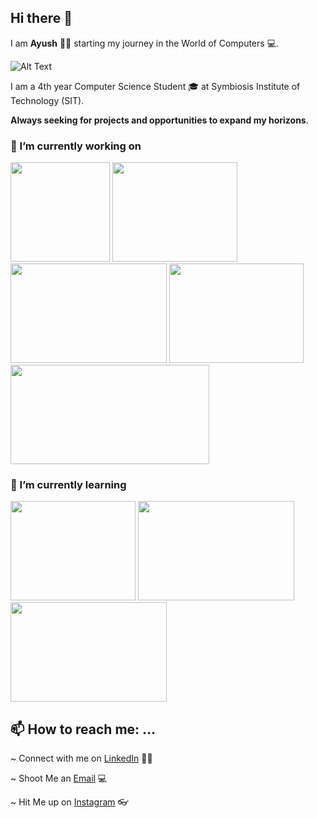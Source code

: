 ## Hi there 👋

I am **Ayush** 👦🏻 starting my journey in the World of Computers 💻.

![Alt Text](https://i.pinimg.com/originals/e4/26/70/e426702edf874b181aced1e2fa5c6cde.gif)

 I am a 4th year Computer Science Student 🎓 at Symbiosis Institute of Technology (SIT).

**Always seeking for projects and opportunities to expand my horizons**. 

### 🔭 I’m currently working on 

<img src="https://user-images.githubusercontent.com/59610160/88509204-33726800-cffe-11ea-8ad1-88b1ff5622df.png" width="159" height="159" /> <img src="https://user-images.githubusercontent.com/59610160/88509562-f9559600-cffe-11ea-83cf-8644d8709aaf.png" width="200" height="159" /> <img src="https://user-images.githubusercontent.com/59610160/88509684-3de13180-cfff-11ea-84d3-c080eb3c245b.png" width="250" height="159" /> <img src="https://user-images.githubusercontent.com/59610160/88509502-d4f9b980-cffe-11ea-9a97-07ba15f659ed.png" width="215" height="159" /> <img src="https://user-images.githubusercontent.com/59610160/159507921-f165ecf3-a1e9-497c-bae4-5fff9ba5f542.png" width="318" height="159" />

### 🌱 I’m currently learning

<img src="https://user-images.githubusercontent.com/59610160/159508313-3e1b6327-0b24-4917-b89f-9dc698d2b8a6.png" width="200" height="159" />   <img src="https://user-images.githubusercontent.com/59610160/159508947-b2b47d36-24ae-4f39-899a-bd6977f7d588.png" width="250" height="159" />    <img src="https://user-images.githubusercontent.com/59610160/159509198-ee3a8fd6-f183-435f-90bf-6226891f2c15.png" width="250" height="159" />

## 📫 How to reach me: ...
 ~ Connect with me on [LinkedIn](https://www.linkedin.com/in/ayush-tiwari-2867811b2/) 🤵🏻

 ~ Shoot Me an [Email](https://github.com/Ayush-py) 💻

 ~ Hit Me up on [Instagram](https://www.instagram.com/ayushtiwari4real/) 👓
